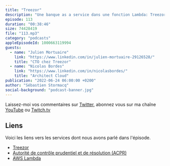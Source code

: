 ```yaml
---
title: "Treezor"
description: "Une banque as a service dans une fonction Lambda: Treezor est le leader européen du Banking-as-a-Service (BaaS) avec une présence en France, Allemagne, Italie, Benelux et dans la péninsule ibérique. Treezor, la fintech des fintechs, rachetée par le groupe Société Générale en 2019, est un établissement de monnaie électronique régulé par l'Autorité de Contrôle Prudentiel et de Résolution (ACPR) depuis 2016. Sur le plan technologique, Treezor offre une \"banque as a service\", une API qui permet à des entreprises et des fintechs d'intégrer le paiement au sein de leurs offres. Ils peuvent ainsi ouvrir des comptes de paiement pour leurs clients, proposer des programmes cartes, opérer des paiements, etc. Dans cet épisode, on parle de leurs choix techniques et d'architecture, on parle de régulation et de conformité, mais aussi de CI/CD. En écoutant cet épisode, vous découvrirez pourquoi Treezor a choisi le serverless dans le cloud AWS."
episode: 113
duration: "00:38:46"
size: 74428419
file: "113.mp3"
category: "podcasts"
appleEpisodeId: 1000663119994
guests:
  - name: "Julien Mortuaire"
    link: "https://www.linkedin.com/in/julien-mortuaire-29126528/"
    title: "CTO chez Treezor"
  - name: "Nicolas Bordes"
    link: "https://www.linkedin.com/in/nicolasbordes/"
    title: "Architect Cloud"
publication: "2022-06-24 06:00:00 +0200"
author: "Sébastien Stormacq"
social-background: "podcast-banner.jpg"
---
```


Laissez-moi vos commentaires sur [Twitter](https://twitter.com/sebsto), abonnez vous sur ma chaîne [YouTube](https://www.youtube.com/sebsto) ou [Twitch.tv](https://www.twitch.tv/sebAWS)

## Liens

Voici les liens vers les services dont nous avons parlé dans l'épisode.

- [Treezor](https://www.treezor.com/)
- [Autorité de contrôle prudentiel et de résolution (ACPR)](https://acpr.banque-france.fr/)
- [AWS Lambda](https://aws.amazon.com/lambda/)
